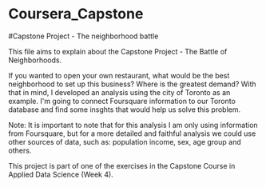 # Coursera_Capstone
#Capstone Project - The neighborhood battle

This file aims to explain about the Capstone Project - The Battle of Neighborhoods.

If you wanted to open your own restaurant, what would be the best neighborhood to set up this business? Where is the greatest demand? With that in mind, I developed an analysis using the city of Toronto as an example. I'm going to connect Foursquare information to our Toronto database and find some insghts that would help us solve this problem.

Note: It is important to note that for this analysis I am only using information from Foursquare, but for a more detailed and faithful analysis we could use other sources of data, such as: population income, sex, age group and others.

This project is part of one of the exercises in the Capstone Course in Applied Data Science (Week 4).